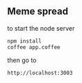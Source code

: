 ## Meme spread

to start the node server

    npm install
    coffee app.coffee

then go to

    http://localhost:3003
